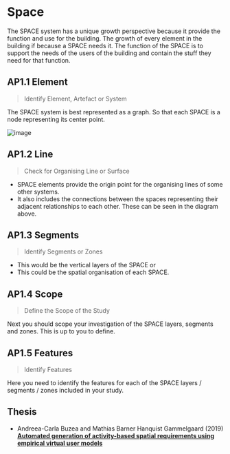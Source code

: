 # Space

The SPACE system has a unique growth perspective because it provide the function and use for the building. The growth of every element in the building if because a SPACE needs it. The function of the SPACE is to support the needs of the users of the building and contain the stuff they need for that function.

## AP1.1 Element
> Identify Element, Artefact or System

The SPACE system is best represented as a graph. So that each SPACE is a node representing its center point.

![image](https://github.com/user-attachments/assets/27f182b2-24a2-46c5-a007-ea9a4a775170)


## AP1.2 Line
> Check for Organising Line or Surface

* SPACE elements provide the origin point for the organising lines of some other systems.
* It also includes the connections between the spaces representing their adjacent relationships to each other. These can be seen in the diagram above.

## AP1.3 Segments
> Identify Segments or Zones

* This would be the vertical layers of the SPACE or
* This could be the spatial organisation of each SPACE.

## AP1.4 Scope
> Define the Scope of the Study

Next you should scope your investigation of the SPACE layers, segments and zones. This is up to you to define.

## AP1.5 Features
> Identify Features

Here you need to identify the features for each of the SPACE layers / segments / zones included in your study.

## Thesis
* Andreea-Carla Buzea and Mathias Barner Hanquist Gammelgaard (2019) [**Automated generation of activity-based spatial requirements using empirical virtual user models**](https://findit.dtu.dk/en/catalog/5d3d833ed9001d32f558c129)


[site]: /Agile/Systems/Site
[floor]: /Agile/Systems/Floor
[facade]: /Agile/Systems/Facade
[core]: /Agile/Systems/Core
[space]: /Agile/Systems/Space
[structure]: /Agile/Systems/Structure
[services]: /Agile/Systems/Services
[fire]: /Agile/Systems/Fire
[materials]: /Agile/Systems/Materials
[build]: /Agile/Systems/Build
